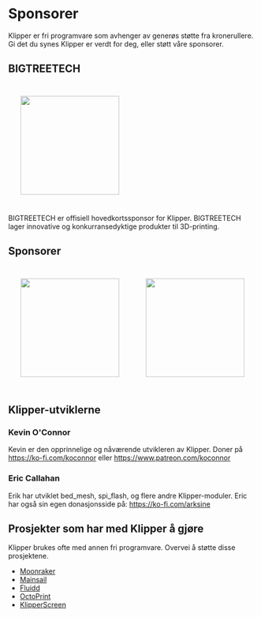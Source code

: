 # Sponsorer

Klipper er fri programvare som avhenger av generøs støtte fra kronerullere. Gi det du synes Klipper er verdt for deg, eller støtt våre sponsorer.

## BIGTREETECH

[<img src="./img/sponsors/BTT_BTT.png" width="200" style="margin:25px"/>](https://bigtree-tech.com/collections/all-products)

BIGTREETECH er offisiell hovedkortssponsor for Klipper. BIGTREETECH lager innovative og konkurransedyktige produkter til 3D-printing.

## Sponsorer

[<img src="./img/sponsors/obico-light-horizontal.png" width="200" style="margin:25px" />](https://obico.io/klipper.html?source=klipper_sponsor) [<img src="./img/sponsors/peopoly-logo.png" width="200" style="margin:25px" />](https://peopoly.net)

## Klipper-utviklerne

### Kevin O'Connor

Kevin er den opprinnelige og nåværende utvikleren av Klipper. Doner på <https://ko-fi.com/koconnor> eller <https://www.patreon.com/koconnor>

### Eric Callahan

Erik har utviklet bed_mesh, spi_flash, og flere andre Klipper-moduler. Eric har også sin egen donasjonsside på: <https://ko-fi.com/arksine>

## Prosjekter som har med Klipper å gjøre

Klipper brukes ofte med annen fri programvare. Overvei å støtte disse prosjektene.

* [Moonraker](https://github.com/Arksine/moonraker)
* [Mainsail](https://github.com/mainsail-crew/mainsail)
* [Fluidd](https://github.com/fluidd-core/fluidd)
* [OctoPrint](https://octoprint.org/)
* [KlipperScreen](https://github.com/jordanruthe/KlipperScreen)
